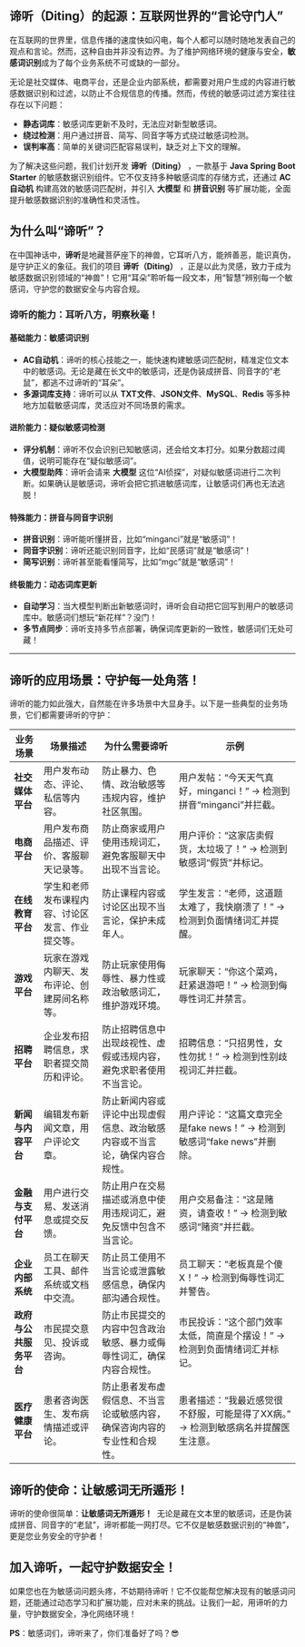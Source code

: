 ## 谛听（Diting）的起源：互联网世界的“言论守门人”
在互联网的世界里，信息传播的速度快如闪电，每个人都可以随时随地发表自己的观点和言论。然而，这种自由并非没有边界。为了维护网络环境的健康与安全，**敏感词识别**成为了每个业务系统不可或缺的一部分。

无论是社交媒体、电商平台，还是企业内部系统，都需要对用户生成的内容进行敏感数据识别和过滤，以防止不合规信息的传播。然而，传统的敏感词过滤方案往往存在以下问题：

-   **静态词库**：敏感词库更新不及时，无法应对新型敏感词。
-   **绕过检测**：用户通过拼音、简写、同音字等方式绕过敏感词检测。
-   **误判率高**：简单的关键词匹配容易误判，缺乏对上下文的理解。

为了解决这些问题，我们计划开发 **谛听（Diting）** ，一款基于 **Java Spring Boot Starter** 的敏感数据识别组件。它不仅支持多种敏感词库的存储方式，还通过 **AC自动机** 构建高效的敏感词匹配树，并引入 **大模型** 和 **拼音识别** 等扩展功能，全面提升敏感数据识别的准确性和灵活性。

## 为什么叫“谛听”？
在中国神话中，**谛听**是地藏菩萨座下的神兽，它耳听八方，能辨善恶，能识真伪，是守护正义的象征。我们的项目 **谛听（Diting）** ，正是以此为灵感，致力于成为敏感数据识别领域的“神兽”！它用“耳朵”聆听每一段文本，用“智慧”辨别每一个敏感词，守护您的数据安全与内容合规。
### 谛听的能力：耳听八方，明察秋毫！
#### **基础能力：敏感词识别**

-   **AC自动机**：谛听的核心技能之一，能快速构建敏感词匹配树，精准定位文本中的敏感词。无论是藏在长文中的敏感词，还是伪装成拼音、同音字的“老鼠”，都逃不过谛听的“耳朵”。
-   **多源词库支持**：谛听可以从 **TXT文件**、**JSON文件**、**MySQL**、**Redis** 等多种地方加载敏感词库，灵活应对不同场景的需求。

#### **进阶能力：疑似敏感词检测**

-   **评分机制**：谛听不仅会识别已知敏感词，还会给文本打分。如果分数超过阈值，说明可能存在“疑似敏感词”。
-   **大模型助阵**：谛听会请来 **大模型** 这位“AI侦探”，对疑似敏感词进行二次判断。如果确认是敏感词，谛听会把它抓进敏感词库，让敏感词们再也无法逃脱！

#### **特殊能力：拼音与同音字识别**

-   **拼音识别**：谛听能听懂拼音，比如“minganci”就是“敏感词”！
-   **同音字识别**：谛听还能识别同音字，比如“民感词”就是“敏感词”！
-   **简写识别**：谛听甚至能看懂简写，比如“mgc”就是“敏感词”！

#### **终极能力：动态词库更新**

-   **自动学习**：当大模型判断出新敏感词时，谛听会自动把它回写到用户的敏感词库中。敏感词们想玩“新花样”？没门！
-   **多节点同步**：谛听支持多节点部署，确保词库更新的一致性，敏感词们无处可藏！

----
## 谛听的应用场景：守护每一处角落！
谛听的能力如此强大，自然能在许多场景中大显身手。以下是一些典型的业务场景，它们都需要谛听的守护：

| **业务场景**      | **场景描述**                 | **为什么需要谛听**                           | **示例**                                           |
| ------------- | ------------------------ | ------------------------------------- | ------------------------------------------------ |
| **社交媒体平台**    | 用户发布动态、评论、私信等内容。         | 防止暴力、色情、政治敏感等违规内容，维护社区氛围。             | 用户发帖：“今天天气真好，minganci！” → 检测到拼音“minganci”并拦截。    |
| **电商平台**      | 用户发布商品描述、评价、客服聊天记录等。     | 防止商家或用户使用违规词汇，避免客服聊天中出现不当言论。          | 用户评价：“这家店卖假货，太垃圾了！” → 检测到敏感词“假货”并标记。             |
| **在线教育平台**    | 学生和老师发布课程内容、讨论区发言、作业提交等。 | 防止课程内容或讨论区出现不当言论，保护未成年人。              | 学生发言：“老师，这道题太难了，我快崩溃了！” → 检测到负面情绪词汇并提醒。          |
| **游戏平台**      | 玩家在游戏内聊天、发布评论、创建房间名称等。   | 防止玩家使用侮辱性、暴力性或政治敏感词汇，维护游戏环境。          | 玩家聊天：“你这个菜鸡，赶紧退游吧！” → 检测到侮辱性词汇并禁言。               |
| **招聘平台**      | 企业发布招聘信息，求职者提交简历和评论。     | 防止招聘信息中出现歧视性、虚假或违规内容，避免求职者使用不当言论。     | 招聘信息：“只招男性，女性勿扰！” → 检测到性别歧视词汇并拦截。                |
| **新闻与内容平台**   | 编辑发布新闻文章，用户评论文章。         | 防止新闻内容或评论中出现虚假信息、政治敏感内容或不当言论，确保内容合规性。 | 用户评论：“这篇文章完全是fake news！” → 检测到敏感词“fake news”并删除。 |
| **金融与支付平台**   | 用户进行交易、发送消息或提交反馈。        | 防止用户在交易描述或消息中使用违规词汇，避免反馈中包含不当言论。      | 用户交易备注：“这是赌资，请查收！” → 检测到敏感词“赌资”并拦截。              |
| **企业内部系统**    | 员工在聊天工具、邮件系统或文档中交流。      | 防止员工使用不当言论或泄露敏感信息，确保内部沟通合规性。          | 员工聊天：“老板真是个傻X！” → 检测到侮辱性词汇并警告。                   |
| **政府与公共服务平台** | 市民提交意见、投诉或咨询。            | 防止市民提交的内容中包含政治敏感、暴力或侮辱性词汇，确保内容合规性。    | 市民投诉：“这个部门效率太低，简直是个摆设！” → 检测到负面情绪词汇并标记。          |
| **医疗健康平台**    | 患者咨询医生、发布病情描述或评论。        | 防止患者发布虚假信息、不当言论或敏感内容，确保咨询内容的专业性和合规性。  | 患者描述：“我最近感觉很不舒服，可能是得了XX病。” → 检测到敏感病名并提醒医生注意。
## 谛听的使命：让敏感词无所遁形！
谛听的使命很简单：**让敏感词无所遁形！**  无论是藏在文本里的敏感词，还是伪装成拼音、同音字的“老鼠”，谛听都能一网打尽。它不仅是敏感数据识别的“神兽”，更是您业务安全的守护者！
## 加入谛听，一起守护数据安全！
如果您也在为敏感词问题头疼，不妨期待谛听！它不仅能帮您解决现有的敏感词问题，还能通过动态学习和扩展功能，应对未来的挑战。让我们一起，用谛听的力量，守护数据安全，净化网络环境！

**PS**：敏感词们，谛听来了，你们准备好了吗？😎